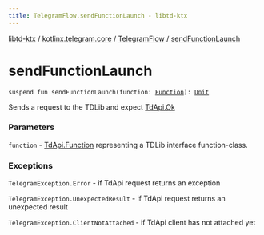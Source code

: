 ```yaml
---
title: TelegramFlow.sendFunctionLaunch - libtd-ktx
---
```


[libtd-ktx](../../index.html) / [kotlinx.telegram.core](../index.html) / [TelegramFlow](index.html) / [sendFunctionLaunch](./send-function-launch.html)

# sendFunctionLaunch

`suspend fun sendFunctionLaunch(function: `[`Function`](https://tdlibx.github.io/td/docs/org/drinkless/td/libcore/telegram/TdApi.Function.html)`): `[`Unit`](https://kotlinlang.org/api/latest/jvm/stdlib/kotlin/-unit/index.html)

Sends a request to the TDLib and expect [TdApi.Ok](https://tdlibx.github.io/td/docs/org/drinkless/td/libcore/telegram/TdApi.Ok.html)

### Parameters

`function` - [TdApi.Function](https://tdlibx.github.io/td/docs/org/drinkless/td/libcore/telegram/TdApi.Function.html) representing a TDLib interface function-class.

### Exceptions

`TelegramException.Error` - if TdApi request returns an exception

`TelegramException.UnexpectedResult` - if TdApi request returns an unexpected result

`TelegramException.ClientNotAttached` - if TdApi client has not attached yet